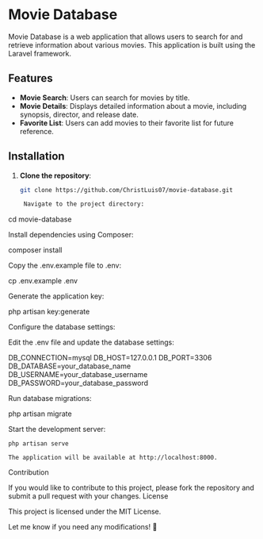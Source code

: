 # Movie Database

Movie Database is a web application that allows users to search for and retrieve information about various movies. This application is built using the Laravel framework.

## Features

- **Movie Search**: Users can search for movies by title.
- **Movie Details**: Displays detailed information about a movie, including synopsis, director, and release date.
- **Favorite List**: Users can add movies to their favorite list for future reference.

## Installation

1. **Clone the repository**:

   ```bash
   git clone https://github.com/ChristLuis07/movie-database.git

    Navigate to the project directory:

cd movie-database

Install dependencies using Composer:

composer install

Copy the .env.example file to .env:

cp .env.example .env

Generate the application key:

php artisan key:generate

Configure the database settings:

Edit the .env file and update the database settings:

DB_CONNECTION=mysql
DB_HOST=127.0.0.1
DB_PORT=3306
DB_DATABASE=your_database_name
DB_USERNAME=your_database_username
DB_PASSWORD=your_database_password

Run database migrations:

php artisan migrate

Start the development server:

    php artisan serve

    The application will be available at http://localhost:8000.

Contribution

If you would like to contribute to this project, please fork the repository and submit a pull request with your changes.
License

This project is licensed under the MIT License.


Let me know if you need any modifications! 🚀

